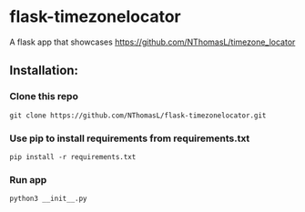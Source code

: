 # flask-timezonelocator

A flask app that showcases https://github.com/NThomasL/timezone_locator

## Installation:

### Clone this repo  
    git clone https://github.com/NThomasL/flask-timezonelocator.git

  

### Use pip to install requirements from requirements.txt 
    pip install -r requirements.txt


### Run app  
    python3 __init__.py

